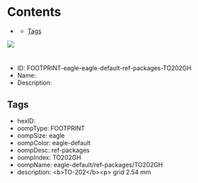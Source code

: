 



Contents
========

* [](#)
	* [Tags](#tags)
  
![][im]
# 

- ID: FOOTPRINT-eagle-eagle-default-ref-packages-TO202GH
- Name: 
- Description: 

## Tags

- hexID: 
- oompType: FOOTPRINT
- oompSize: eagle
- oompColor: eagle-default
- oompDesc: ref-packages
- oompIndex: TO202GH
- oompName: eagle-default/ref-packages/TO202GH
- description: &lt;b&gt;TO-202&lt;/b&gt;&lt;p&gt;&#xD;
grid 2.54 mm



[im]: image.png
